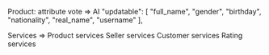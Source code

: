 Product:
attribute vote => AI
"updatable": [
"full_name",
"gender",
"birthday",
"nationality",
"real_name",
"username"
],

Services =>
Product services
Seller services
Customer services
Rating services
